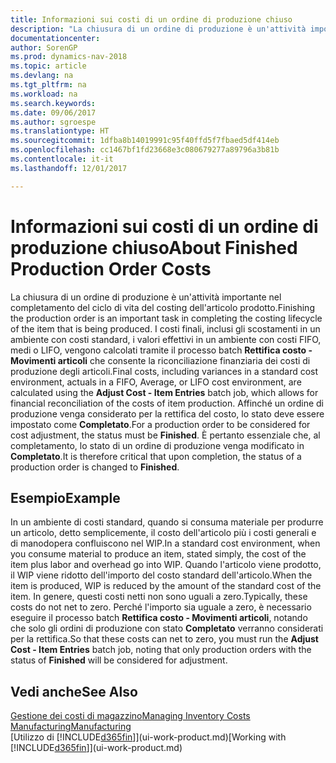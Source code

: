 ```yaml
---
title: Informazioni sui costi di un ordine di produzione chiuso
description: "La chiusura di un ordine di produzione è un'attività importante nel completamento del ciclo di vita del costing dell'articolo prodotto. I costi finali, inclusi gli scostamenti in un ambiente con costi standard, i valori effettivi in un ambiente con costi FIFO, medi o LIFO, vengono calcolati tramite il processo batch **Rettifica costo - Movimenti articoli**."
documentationcenter: 
author: SorenGP
ms.prod: dynamics-nav-2018
ms.topic: article
ms.devlang: na
ms.tgt_pltfrm: na
ms.workload: na
ms.search.keywords: 
ms.date: 09/06/2017
ms.author: sgroespe
ms.translationtype: HT
ms.sourcegitcommit: 1dfba8b14019991c95f40ffd5f7fbaed5df414eb
ms.openlocfilehash: cc1467bf1fd23668e3c080679277a89796a3b81b
ms.contentlocale: it-it
ms.lasthandoff: 12/01/2017

---
```

# <a name="about-finished-production-order-costs"></a><span data-ttu-id="38318-104">Informazioni sui costi di un ordine di produzione chiuso</span><span class="sxs-lookup"><span data-stu-id="38318-104">About Finished Production Order Costs</span></span>
<span data-ttu-id="38318-105">La chiusura di un ordine di produzione è un'attività importante nel completamento del ciclo di vita del costing dell'articolo prodotto.</span><span class="sxs-lookup"><span data-stu-id="38318-105">Finishing the production order is an important task in completing the costing lifecycle of the item that is being produced.</span></span> <span data-ttu-id="38318-106">I costi finali, inclusi gli scostamenti in un ambiente con costi standard, i valori effettivi in un ambiente con costi FIFO, medi o LIFO, vengono calcolati tramite il processo batch **Rettifica costo - Movimenti articoli** che consente la riconciliazione finanziaria dei costi di produzione degli articoli.</span><span class="sxs-lookup"><span data-stu-id="38318-106">Final costs, including variances in a standard cost environment, actuals in a FIFO, Average, or LIFO cost environment, are calculated using the **Adjust Cost - Item Entries** batch job, which allows for financial reconciliation of the costs of item production.</span></span> <span data-ttu-id="38318-107">Affinché un ordine di produzione venga considerato per la rettifica del costo, lo stato deve essere impostato come **Completato**.</span><span class="sxs-lookup"><span data-stu-id="38318-107">For a production order to be considered for cost adjustment, the status must be **Finished**.</span></span> <span data-ttu-id="38318-108">È pertanto essenziale che, al completamento, lo stato di un ordine di produzione venga modificato in **Completato**.</span><span class="sxs-lookup"><span data-stu-id="38318-108">It is therefore critical that upon completion, the status of a production order is changed to **Finished**.</span></span>  

## <a name="example"></a><span data-ttu-id="38318-109">Esempio</span><span class="sxs-lookup"><span data-stu-id="38318-109">Example</span></span>  
 <span data-ttu-id="38318-110">In un ambiente di costi standard, quando si consuma materiale per produrre un articolo, detto semplicemente, il costo dell'articolo più i costi generali e di manodopera confluiscono nel WIP.</span><span class="sxs-lookup"><span data-stu-id="38318-110">In a standard cost environment, when you consume material to produce an item, stated simply, the cost of the item plus labor and overhead go into WIP.</span></span> <span data-ttu-id="38318-111">Quando l'articolo viene prodotto, il WIP viene ridotto dell'importo del costo standard dell'articolo.</span><span class="sxs-lookup"><span data-stu-id="38318-111">When the item is produced, WIP is reduced by the amount of the standard cost of the item.</span></span> <span data-ttu-id="38318-112">In genere, questi costi netti non sono uguali a zero.</span><span class="sxs-lookup"><span data-stu-id="38318-112">Typically, these costs do not net to zero.</span></span> <span data-ttu-id="38318-113">Perché l'importo sia uguale a zero, è necessario eseguire il processo batch **Rettifica costo - Movimenti articoli**, notando che solo gli ordini di produzione con stato **Completato** verranno considerati per la rettifica.</span><span class="sxs-lookup"><span data-stu-id="38318-113">So that these costs can net to zero, you must run the **Adjust Cost - Item Entries** batch job, noting that only production orders with the status of **Finished** will be considered for adjustment.</span></span>  

## <a name="see-also"></a><span data-ttu-id="38318-114">Vedi anche</span><span class="sxs-lookup"><span data-stu-id="38318-114">See Also</span></span>  
[<span data-ttu-id="38318-115">Gestione dei costi di magazzino</span><span class="sxs-lookup"><span data-stu-id="38318-115">Managing Inventory Costs</span></span>](finance-manage-inventory-costs.md)  
[<span data-ttu-id="38318-116">Manufacturing</span><span class="sxs-lookup"><span data-stu-id="38318-116">Manufacturing</span></span>](production-manage-manufacturing.md)  
<span data-ttu-id="38318-117">[Utilizzo di [!INCLUDE[d365fin](includes/d365fin_md.md)]](ui-work-product.md)</span><span class="sxs-lookup"><span data-stu-id="38318-117">[Working with [!INCLUDE[d365fin](includes/d365fin_md.md)]](ui-work-product.md)</span></span>

